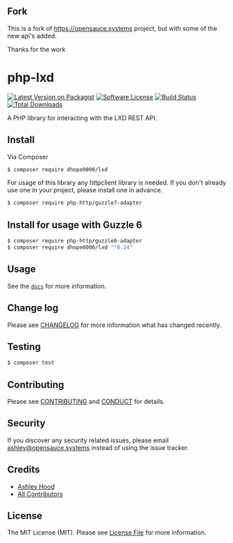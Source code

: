 ## Fork

This is a fork of https://opensauce.systems project, but with some of the new
api's added.

Thanks for the work

# php-lxd

[![Latest Version on Packagist][ico-version]][link-packagist]
[![Software License][ico-license]](LICENSE.md)
[![Build Status][ico-travis]][link-travis]
[![Total Downloads][ico-downloads]][link-downloads]

A PHP library for interacting with the LXD REST API.

## Install

Via Composer

``` bash
$ composer require dhope0000/lxd
```

For usage of this library any httpclient library is needed. If you don't already use one in your project, please install one in advance.

``` bash
$ composer require php-http/guzzle7-adapter
```

## Install for usage with Guzzle 6

``` bash
$ composer require php-http/guzzle6-adapter
$ composer require dhope0000/lxd "^0.24"
```

## Usage

See the [`docs`](./docs) for more information.

## Change log

Please see [CHANGELOG](CHANGELOG.md) for more information what has changed recently.

## Testing

``` bash
$ composer test
```

## Contributing

Please see [CONTRIBUTING](CONTRIBUTING.md) and [CONDUCT](CONDUCT.md) for details.

## Security

If you discover any security related issues, please email ashley@opensauce.systems instead of using the issue tracker.

## Credits

- [Ashley Hood][link-author]
- [All Contributors][link-contributors]

## License

The MIT License (MIT). Please see [License File](LICENSE.md) for more information.

[ico-version]: https://img.shields.io/packagist/v/dhope0000/lxd.svg?style=flat-square
[ico-license]: https://img.shields.io/badge/license-MIT-brightgreen.svg?style=flat-square
[ico-travis]: https://img.shields.io/travis/ashleyhood/php-lxd/master.svg?style=flat-square
[ico-downloads]: https://img.shields.io/packagist/dt/dhope0000/lxd.svg?style=flat-square

[link-packagist]: https://packagist.org/packages/dhope0000/lxd
[link-travis]: https://travis-ci.org/ashleyhood/php-lxd
[link-downloads]: https://packagist.org/packages/dhope0000/lxd
[link-author]: https://opensauce.systems
[link-contributors]: ../../contributors
